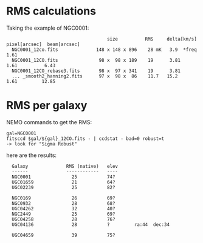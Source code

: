 # RMS calculations

Taking the example of NGC0001:


                                         size          RMS     delta[km/s]   pixel[arcsec]  beam[arcsec]
      NGC0001_12co.fits              148 x 148 x 896    28 mK   3.9  *freq    1.61
      NGC0001_12CO.fits               98 x  98 x 189    19      3.81          1.61          6.43
      NGC0001_12CO_rebase3.fits       98 x  97 x 341    19      3.81
      ... _smooth2_hanning2.fits      97 x  98 x  86    11.7   15.2           1.61         12.85


# RMS per galaxy

NEMO commands to get the RMS:

    gal=NGC0001
	fitsccd $gal/${gal}_12CO.fits - | ccdstat - bad=0 robust=t 
	-> look for "Sigma Robust"

here are the results:

      Galaxy              RMS (native)   elev
	  ------              ------------   ----
      NGC0001               25           74?
	  UGC01659              21           64?
	  UGC02239              25           82?
	  
	  NGC0169               26           69?
	  NGC0932               28           68?
	  UGC04262              32           40?
	  NGC2449               25           69?
	  UGC04258              28           76?
	  UGC04136              28           ?         ra:44  dec:34
	  
	  UGC04659              39           75?

